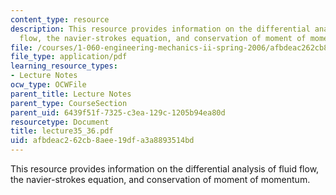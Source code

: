 ```yaml
---
content_type: resource
description: This resource provides information on the differential analysis of fluid
  flow, the navier-strokes equation, and conservation of moment of momentum.
file: /courses/1-060-engineering-mechanics-ii-spring-2006/afbdeac262cb8aee19dfa3a8893514bd_lecture35_36.pdf
file_type: application/pdf
learning_resource_types:
- Lecture Notes
ocw_type: OCWFile
parent_title: Lecture Notes
parent_type: CourseSection
parent_uid: 6439f51f-7325-c3ea-129c-1205b94ea80d
resourcetype: Document
title: lecture35_36.pdf
uid: afbdeac2-62cb-8aee-19df-a3a8893514bd
---
```

This resource provides information on the differential analysis of fluid flow, the navier-strokes equation, and conservation of moment of momentum.